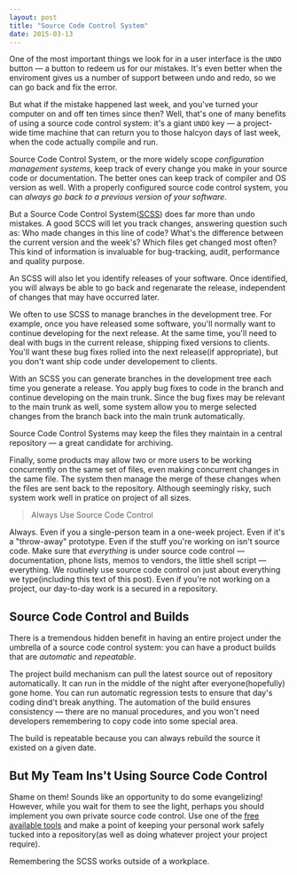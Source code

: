 ```yaml
---
layout: post
title: "Source Code Control System"
date: 2015-03-13
---
```


One of the most important things we look for in a user interface is the `UNDO` button — a button to redeem us for our mistakes. It's even better when the enviroment gives us a number of support between undo and redo, so we can go back and fix the error.

But what if the mistake happened last week, and you've turned your computer on and off ten times since then? Well, that's one of many benefits of using a source code control system: it's a giant `UNDO` key — a project-wide time machine that can return you to those halcyon days of last week, when the code actually compile and run.

Source Code Control System, or the more widely scope _configuration management systems_, keep track of every change you make in your source code or documentation. The better ones can keep track of compiler and OS version as well. With a properly configured source code control system, you can _always go back to a previous version of your software_.

But a Source Code Control System([SCSS](https://en.wikipedia.org/wiki/Source_Code_Control_System)) does far more than undo mistakes. A good SCCS will let you track changes, answering question such as: Who made changes in this line of code? What's the difference between the current version and the week's? Which files get changed most often? This kind of information is invaluable for bug-tracking, audit, performance and quality purpose.

An SCSS will also let you identify releases of your software. Once identified, you will always be able to go back and regenarate the release, independent of changes that may have occurred later.

We often to use SCSS to manage branches in the development tree. For example, once you have released some software, you'll normally want to continue developing for the next release. At the same time, you'll need to deal with bugs in the current release, shipping fixed versions to clients. You'll want these bug fixes rolled into the next release(if appropriate), but you don't want ship code under developement to clients.

With an SCSS you can generate branches in the development tree each time you generate a release. You apply bug fixes to code in the branch and continue developing on the main trunk. Since the bug fixes may be relevant to the main trunk as well, some system allow you to merge selected changes from the branch back into the main trunk automatically.

Source Code Control Systems may keep the files they maintain in a central repository — a great candidate for archiving.

Finally, some products may allow two or more users to be working concurrently on the same set of files, even making concurrent changes in the same file. The system then manage the merge of these changes when the files are sent back to the repository. Although seemingly risky, such system work well in pratice on project of all sizes.

> Always Use Source Code Control

Always. Even if you a single-person team in a one-week project. Even if it's a "throw-away" prototype. Even if the stuff you're working on isn't source code. Make sure that _everything_ is under source code control — documentation, phone lists, memos to vendors, the little shell script — everything. We routinely use source code control on just about everything we type(including this text of this post). Even if you're not working on a project, our day-to-day work is a secured in a repository.

## Source Code Control and Builds

There is a tremendous hidden benefit in having an entire project under the umbrella of a source code control system: you can have a product builds that are _automatic_ and _repeatable_.

The project build mechanism can pull the latest source out of repository automatically. It can run in the middle of the night after everyone(hopefully) gone home. You can run automatic regression tests to ensure that day's coding dind't break anything. The automation of the build ensures consistency — there are no manual procedures, and you won't need developers remembering to copy code into some special area.

The build is repeatable because you can always rebuild the source it existed on a given date.

## But My Team Ins't Using Source Code Control

Shame on them! Sounds like an opportunity to do some evangelizing! However, while you wait for them to see the light, perhaps you should implement you own private source code control. Use one of the [free available tools](https://en.wikipedia.org/wiki/List_of_version_control_software) and make a point of keeping your personal work safely tucked into a repository(as well as doing whatever project your project require).

Remembering the SCSS works outside of a workplace.